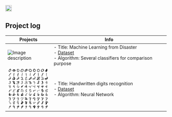 
<P>
<IMG src='https://www.kaggle.com/static/images/site-logo.png' height=20% width=20%> <P>

## Project log
|Projects                                              | Info						   |
|------------------------------------------------------|---------------------------------------------------|
|![Image description](https://pm1.narvii.com/6252/2518f0576c4c55a54053dc5c95e086df37ea648c_128.jpg) | - Title: Machine Learning from Disaster <br/>- [Dataset](https://www.kaggle.com/c/titanic)<br/> - Algorithm: Several classifiers for comparison purpose
|![Image description](./Digits/Thumb3.png) | - Title: Handwritten digits recognition <br/>- [Dataset](https://www.kaggle.com/c/digit-recognizer)<br/> - Algorithm: Neural Network
